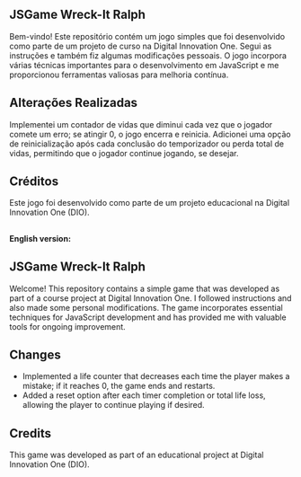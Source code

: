 ## JSGame Wreck-It Ralph

Bem-vindo! Este repositório contém um jogo simples que foi desenvolvido como parte de um projeto de curso na Digital Innovation One. Segui as instruções e também fiz algumas modificações pessoais. O jogo incorpora várias técnicas importantes para o desenvolvimento em JavaScript e me proporcionou ferramentas valiosas para melhoria contínua.

## Alterações Realizadas

Implementei um contador de vidas que diminui cada vez que o jogador comete um erro; se atingir 0, o jogo encerra e reinicia.
Adicionei uma opção de reinicialização após cada conclusão do temporizador ou perda total de vidas, permitindo que o jogador continue jogando, se desejar.

## Créditos

Este jogo foi desenvolvido como parte de um projeto educacional na Digital Innovation One (DIO).

##


**English version:** 


 ## JSGame Wreck-It Ralph

Welcome! This repository contains a simple game that was developed as part of a course project at Digital Innovation One. I followed instructions and also made some personal modifications. The game incorporates essential techniques for JavaScript development and has provided me with valuable tools for ongoing improvement.

## Changes

- Implemented a life counter that decreases each time the player makes a mistake; if it reaches 0, the game ends and restarts.
- Added a reset option after each timer completion or total life loss, allowing the player to continue playing if desired.

## Credits

This game was developed as part of an educational project at Digital Innovation One (DIO).
